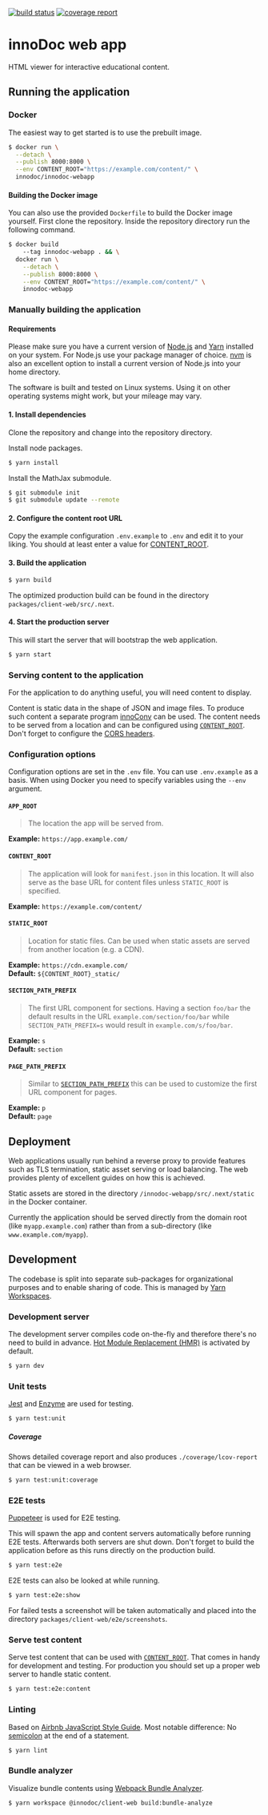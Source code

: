 [![build status](https://gitlab.tubit.tu-berlin.de/innodoc/innodoc-webapp/badges/master/build.svg)](https://gitlab.tubit.tu-berlin.de/innodoc/innodoc-webapp/commits/master) [![coverage report](https://gitlab.tubit.tu-berlin.de/innodoc/innodoc-webapp/badges/master/coverage.svg)](https://gitlab.tubit.tu-berlin.de/innodoc/innodoc-webapp/commits/master)

# innoDoc web app

HTML viewer for interactive educational content.

## Running the application

### Docker

The easiest way to get started is to use the prebuilt image.

```sh
$ docker run \
  --detach \
  --publish 8000:8000 \
  --env CONTENT_ROOT="https://example.com/content/" \
  innodoc/innodoc-webapp
```

#### Building the Docker image

You can also use the provided `Dockerfile` to build the Docker image yourself.
First clone the repository. Inside the repository directory run the following
command.

```sh
$ docker build
    --tag innodoc-webapp . && \
  docker run \
    --detach \
    --publish 8000:8000 \
    --env CONTENT_ROOT="https://example.com/content/" \
    innodoc-webapp
```

### Manually building the application

#### Requirements

Please make sure you have a current version of [Node.js](https://nodejs.org/)
and [Yarn](https://yarnpkg.com/) installed on your system. For Node.js use your
package manager of choice. [nvm](https://github.com/creationix/nvm) is also an
excellent option to install a current version of Node.js into your home
directory.

The software is built and tested on Linux systems. Using it on other operating
systems might work, but your mileage may vary.

#### 1. Install dependencies

Clone the repository and change into the repository directory.

Install node packages.

```sh
$ yarn install
```

Install the MathJax submodule.

```sh
$ git submodule init
$ git submodule update --remote
```

#### 2. Configure the content root URL

Copy the example configuration `.env.example` to `.env` and edit it to your
liking. You should at least enter a value for [CONTENT_ROOT](#content_root).

#### 3. Build the application

```sh
$ yarn build
```

The optimized production build can be found in the directory
`packages/client-web/src/.next`.

#### 4. Start the production server

This will start the server that will bootstrap the web application.

```sh
$ yarn start
```

### Serving content to the application

For the application to do anything useful, you will need content to display.

Content is static data in the shape of JSON and image files. To produce such
content a separate program
[innoConv](https://gitlab.tu-berlin.de/innodoc/innoconv) can be used. The
content needs to be served from a location and can be configured using
[`CONTENT_ROOT`](#content_root). Don't forget to configure the
[CORS headers](https://developer.mozilla.org/en-US/docs/Web/HTTP/CORS).

### Configuration options

Configuration options are set in the `.env` file. You can use `.env.example` as
a basis. When using Docker you need to specify variables using the `--env`
argument.

#### `APP_ROOT`

> The location the app will be served from.

**Example:** `https://app.example.com/`

#### `CONTENT_ROOT`

> The application will look for `manifest.json` in this location. It will also
serve as the base URL for content files unless `STATIC_ROOT` is specified.

**Example:** `https://example.com/content/`

#### `STATIC_ROOT`

> Location for static files. Can be used when static assets are served from
another location (e.g. a CDN).

**Example:** `https://cdn.example.com/`  
**Default:** `${CONTENT_ROOT}_static/`

#### `SECTION_PATH_PREFIX`

> The first URL component for sections. Having a section `foo/bar` the default
results in the URL `example.com/section/foo/bar` while
`SECTION_PATH_PREFIX=s` would result in `example.com/s/foo/bar`.

**Example:** `s`  
**Default:** `section`

#### `PAGE_PATH_PREFIX`

> Similar to [`SECTION_PATH_PREFIX`](#section_path_prefix) this can be used to
customize the first URL component for pages.

**Example:** `p`  
**Default:** `page`

## Deployment

Web applications usually run behind a reverse proxy to provide features such as
TLS termination, static asset serving or load balancing. The web provides
plenty of excellent guides on how this is achieved.

Static assets are stored in the directory `/innodoc-webapp/src/.next/static`
in the Docker container.

Currently the application should be served directly from the domain root (like
`myapp.example.com`) rather than from a sub-directory (like
`www.example.com/myapp`).

## Development

The codebase is split into separate sub-packages for organizational purposes
and to enable sharing of code. This is managed by
[Yarn Workspaces](https://yarnpkg.com/lang/en/docs/workspaces/).

### Development server

The development server compiles code on-the-fly and therefore there's no need
to build in advance.
[Hot Module Replacement (HMR)](https://webpack.js.org/concepts/hot-module-replacement/)
is activated by default.

```sh
$ yarn dev
```

### Unit tests

[Jest](https://jestjs.io/) and [Enzyme](http://airbnb.io/enzyme/) are used for
testing.

```sh
$ yarn test:unit
```

##### Coverage

Shows detailed coverage report and also produces `./coverage/lcov-report` that
can be viewed in a web browser.

```sh
$ yarn test:unit:coverage
```

### E2E tests

[Puppeteer](https://pptr.dev/) is used for E2E testing.

This will spawn the app and content servers automatically before running E2E
tests. Afterwards both servers are shut down. Don't forget to build the
application before as this runs directly on the production build.

```sh
$ yarn test:e2e
```

E2E tests can also be looked at while running.

```sh
$ yarn test:e2e:show
```

For failed tests a screenshot will be taken automatically and placed into the
directory `packages/client-web/e2e/screenshots`.

### Serve test content

Serve test content that can be used with [`CONTENT_ROOT`](#content_root). That
comes in handy for development and testing. For production you should set up a
proper web server to handle static content.

```sh
$ yarn test:e2e:content
```

### Linting

Based on [Airbnb JavaScript Style Guide](https://github.com/airbnb/javascript).
Most notable difference: No [semicolon](https://eslint.org/docs/rules/semi) at
the end of a statement.

```sh
$ yarn lint
```

### Bundle analyzer

Visualize bundle contents using
[Webpack Bundle Analyzer](https://www.npmjs.com/package/webpack-bundle-analyzer).

```sh
$ yarn workspace @innodoc/client-web build:bundle-analyze
```
